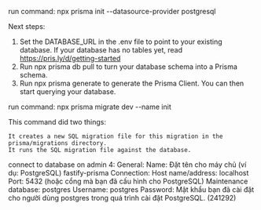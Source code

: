 run command:
npx prisma init --datasource-provider postgresql

Next steps:
1. Set the DATABASE_URL in the .env file to point to your existing database. If your database has no tables yet, read https://pris.ly/d/getting-started 
2. Run npx prisma db pull to turn your database schema into a Prisma schema.
3. Run npx prisma generate to generate the Prisma Client. You can then start querying your database.

run command:
npx prisma migrate dev --name init

This command did two things:

    It creates a new SQL migration file for this migration in the prisma/migrations directory.
    It runs the SQL migration file against the database.
connect to database on admin 4:
General:
Name: Đặt tên cho máy chủ (ví dụ: PostgreSQL) fastify-prisma
Connection:
Host name/address: localhost
Port: 5432 (hoặc cổng mà bạn đã cấu hình cho PostgreSQL)
Maintenance database: postgres
Username: postgres
Password: Mật khẩu bạn đã cài đặt cho người dùng postgres trong quá trình cài đặt PostgreSQL. (241292)
